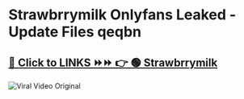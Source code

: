 
 # Strawbrrymilk Onlyfans Leaked - Update Files qeqbn

## <h2><a href="https://clipsfans.com/Strawbrrymilk&ref=git">🔗 Click to LINKS ⏩⏩ 👉 🟢 Strawbrrymilk </a></h2>

<a href="https://clipsfans.com/Strawbrrymilk&ref=git" rel="nofollow" data-target="animated-image.originalLink"><img src="https://i.ibb.co.com/xMMVF88/686577567.gif" alt="Viral Video Original" style="max-width: 100%; display: inline-block;" data-target="animated-image.originalImage"></a>

